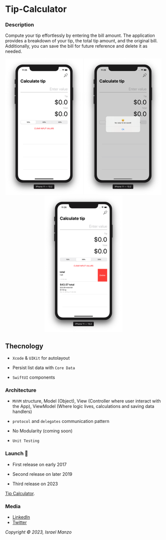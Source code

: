 # Tip-Calculator

### Description

Compute your tip effortlessly by entering the bill amount. The application provides a breakdown of your tip, the total tip amount, and the original bill. Additionally, you can save the bill for future reference and delete it as needed.

<p align="center">
<img src="/img/one.png" width="250"> <img src="/img/two.png" width="250"> <img src="/img/three.png" width="250">
</p>

## Thecnology

- ```Xcode``` & ```UIKit``` for autolayout

- Persist list data with ```Core Data``` 

- ```SwiftUI``` components

### Architecture

- ```MVVM``` structure, Model (Object), View (Controller where user interact with the App), ViewModel (Where logic lives, calculations and saving data handlers)

- ```protocol``` and ```delegates``` communication pattern

- No Modularity (coming soon)

- ```Unit Testing``` 

### Launch :rocket:
- First release on early 2017

- Second release on later 2019

- Third release on 2023

[Tip Calculator](https://itunes.apple.com/us/app/my-new-news/id1210234219?mt=8).

### Media
- [LinkedIn](https://www.linkedin.com/in/israel-manzo/) 
- [Twitter](https://twitter.com/israman30)

_Copyright &copy; 2023, Israel Manzo_
